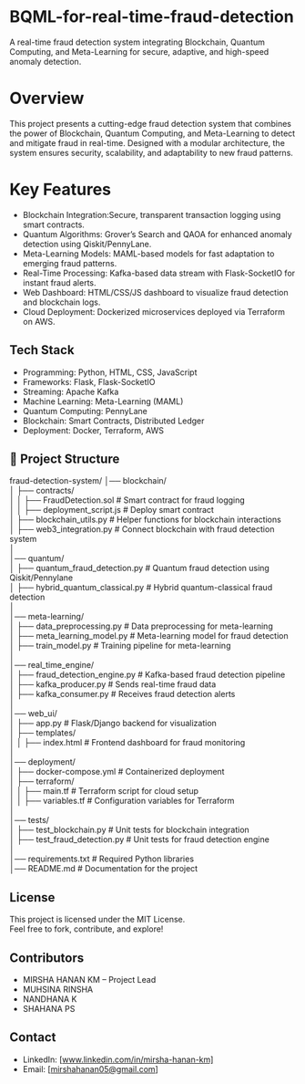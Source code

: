 # BQML-for-real-time-fraud-detection
A real-time fraud detection system integrating Blockchain, Quantum Computing, and Meta-Learning for secure, adaptive, and high-speed anomaly detection.

# Overview
This project presents a cutting-edge fraud detection system that combines the power of Blockchain, Quantum Computing, and Meta-Learning to detect and mitigate fraud in real-time. Designed with a modular architecture, the system ensures security, scalability, and adaptability to new fraud patterns.

# Key Features
- Blockchain Integration:Secure, transparent transaction logging using smart contracts.
- Quantum Algorithms: Grover’s Search and QAOA for enhanced anomaly detection using Qiskit/PennyLane.
- Meta-Learning Models: MAML-based models for fast adaptation to emerging fraud patterns.
- Real-Time Processing: Kafka-based data stream with Flask-SocketIO for instant fraud alerts.
- Web Dashboard: HTML/CSS/JS dashboard to visualize fraud detection and blockchain logs.
- Cloud Deployment: Dockerized microservices deployed via Terraform on AWS.

##  Tech Stack
- Programming: Python, HTML, CSS, JavaScript  
- Frameworks: Flask, Flask-SocketIO  
- Streaming: Apache Kafka  
- Machine Learning: Meta-Learning (MAML)  
- Quantum Computing: PennyLane  
- Blockchain: Smart Contracts, Distributed Ledger  
- Deployment: Docker, Terraform, AWS

## 📁 Project Structure
fraud-detection-system/
│── blockchain/  
│   ├── contracts/  
│   │   ├── FraudDetection.sol  # Smart contract for fraud logging  
│   │   ├── deployment_script.js  # Deploy smart contract  
│   ├── blockchain_utils.py  # Helper functions for blockchain interactions  
│   ├── web3_integration.py  # Connect blockchain with fraud detection system  
│  
│── quantum/  
│   ├── quantum_fraud_detection.py  # Quantum fraud detection using Qiskit/Pennylane  
│   ├── hybrid_quantum_classical.py  # Hybrid quantum-classical fraud detection  
│  
│── meta-learning/  
│   ├── data_preprocessing.py  # Data preprocessing for meta-learning  
│   ├── meta_learning_model.py  # Meta-learning model for fraud detection  
│   ├── train_model.py  # Training pipeline for meta-learning  
│  
│── real_time_engine/  
│   ├── fraud_detection_engine.py  # Kafka-based fraud detection pipeline  
│   ├── kafka_producer.py  # Sends real-time fraud data  
│   ├── kafka_consumer.py  # Receives fraud detection alerts  
│  
│── web_ui/  
│   ├── app.py  # Flask/Django backend for visualization  
│   ├── templates/  
│   │   ├── index.html  # Frontend dashboard for fraud monitoring  
│  
│── deployment/  
│   ├── docker-compose.yml  # Containerized deployment  
│   ├── terraform/  
│   │   ├── main.tf  # Terraform script for cloud setup  
│   │   ├── variables.tf  # Configuration variables for Terraform  
│  
│── tests/  
│   ├── test_blockchain.py  # Unit tests for blockchain integration  
│   ├── test_fraud_detection.py  # Unit tests for fraud detection engine  
│  
│── requirements.txt  # Required Python libraries  
│── README.md  # Documentation for the project  

##  License
This project is licensed under the MIT License.  
Feel free to fork, contribute, and explore!

## Contributors
- MIRSHA HANAN KM – Project Lead
- MUHSINA RINSHA
- NANDHANA K
- SHAHANA PS

##  Contact
- LinkedIn: [www.linkedin.com/in/mirsha-hanan-km]  
- Email: [mirshahanan05@gmail.com]


